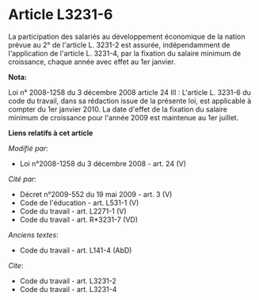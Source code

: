 # Article L3231-6

La participation des salariés au développement économique de la nation prévue au 2° de l'article L. 3231-2 est assurée,
indépendamment de l'application de l'article L. 3231-4, par la fixation du salaire minimum de croissance, chaque année avec
effet au 1er janvier.

**Nota:**

Loi n° 2008-1258 du 3 décembre 2008 article 24 III : L'article L. 3231-6 du code du travail, dans sa rédaction issue de la
présente loi, est applicable à compter du 1er janvier 2010. La date d'effet de la fixation du salaire minimum de croissance
pour l'année 2009 est maintenue au 1er juillet.

**Liens relatifs à cet article**

_Modifié par_:

  - Loi n°2008-1258 du 3 décembre 2008 - art. 24 (V)

_Cité par_:

  - Décret n°2009-552 du 19 mai 2009 - art. 3 (V)
  - Code de l'éducation - art. L531-1 (V)
  - Code du travail - art. L2271-1 (V)
  - Code du travail - art. R*3231-7 (VD)

_Anciens textes_:

  - Code du travail - art. L141-4 (AbD)

_Cite_:

  - Code du travail - art. L3231-2
  - Code du travail - art. L3231-4
